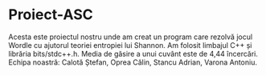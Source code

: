 # Proiect-ASC
Acesta este proiectul nostru unde am creat un program care rezolvă jocul Wordle cu ajutorul teoriei entropiei lui Shannon.
Am folosit limbajul C++ și librăria bits/stdc++.h.
Media de găsire a unui cuvânt este de 4,44 încercări.
Echipa noastră: Calotă Ștefan, Oprea Călin, Stancu Adrian, Varona Antoniu.
